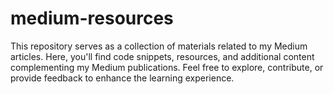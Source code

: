 # medium-resources
This repository serves as a collection of materials related to my Medium articles. Here, you'll find code snippets, resources, and additional content complementing my Medium publications. Feel free to explore, contribute, or provide feedback to enhance the learning experience.
